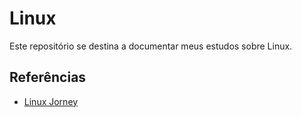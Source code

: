 # Linux
Este repositório se destina a documentar meus estudos sobre Linux.

## Referências

- [Linux Jorney](https://linuxjourney.com)